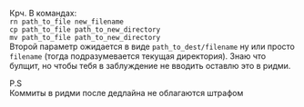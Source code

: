Крч. В командах:  
`rn path_to_file new_filename`  
`cp path_to_file path_to_new_directory`  
`mv path_to_file path_to_new_directory`  
Второй параметр ожидается в виде `path_to_dest/filename` ну или просто `filename` (тогда подразумевается текущая директория).
Знаю что булщит, но чтобы тебя в заблуждение не вводить оставлю это в ридми.

P.S   
Коммиты в ридми после дедлайна не облагаются штрафом